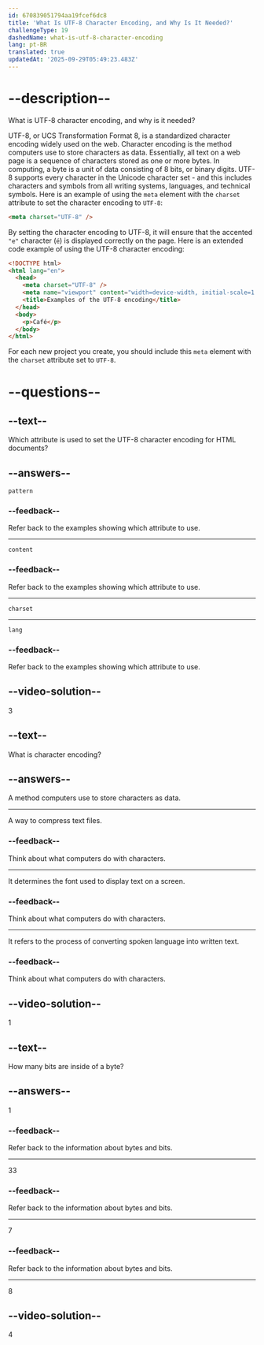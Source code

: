 ```yaml
---
id: 670839051794aa19fcef6dc8
title: 'What Is UTF-8 Character Encoding, and Why Is It Needed?'
challengeType: 19
dashedName: what-is-utf-8-character-encoding
lang: pt-BR
translated: true
updatedAt: '2025-09-29T05:49:23.483Z'
---
```


# --description--

What is UTF-8 character encoding, and why is it needed?

UTF-8, or UCS Transformation Format 8, is a standardized character encoding widely used on the web. Character encoding is the method computers use to store characters as data. Essentially, all text on a web page is a sequence of characters stored as one or more bytes. In computing, a byte is a unit of data consisting of 8 bits, or binary digits. UTF-8 supports every character in the Unicode character set - and this includes characters and symbols from all writing systems, languages, and technical symbols. Here is an example of using the `meta` element with the `charset` attribute to set the character encoding to `UTF-8`:

```html
<meta charset="UTF-8" />
```

By setting the character encoding to UTF-8, it will ensure that the accented `"e"` character (`é`) is displayed correctly on the page. Here is an extended code example of using the UTF-8 character encoding:

```html
<!DOCTYPE html>
<html lang="en">
  <head>
    <meta charset="UTF-8" />
    <meta name="viewport" content="width=device-width, initial-scale=1.0" />
    <title>Examples of the UTF-8 encoding</title>
  </head>
  <body>
    <p>Café</p>
  </body>
</html>
```

For each new project you create, you should include this `meta` element with the `charset` attribute set to `UTF-8`.

# --questions--

## --text--

Which attribute is used to set the UTF-8 character encoding for HTML documents?

## --answers--

`pattern`

### --feedback--

Refer back to the examples showing which attribute to use.

---

`content`

### --feedback--

Refer back to the examples showing which attribute to use.

---

`charset`

---

`lang`

### --feedback--

Refer back to the examples showing which attribute to use.

## --video-solution--

3

## --text--

What is character encoding?

## --answers--

A method computers use to store characters as data.

---

A way to compress text files.

### --feedback--

Think about what computers do with characters.

---

It determines the font used to display text on a screen.

### --feedback--

Think about what computers do with characters.

---

It refers to the process of converting spoken language into written text.

### --feedback--

Think about what computers do with characters.

## --video-solution--

1

## --text--

How many bits are inside of a byte?

## --answers--

1

### --feedback--

Refer back to the information about bytes and bits.

---

33

### --feedback--

Refer back to the information about bytes and bits.

---

7

### --feedback--

Refer back to the information about bytes and bits.

---

8

## --video-solution--

4
